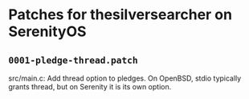 # Patches for thesilversearcher on SerenityOS

## `0001-pledge-thread.patch`

src/main.c: Add thread option to pledges.
On OpenBSD, stdio typically grants thread,
but on Serenity it is its own option.
